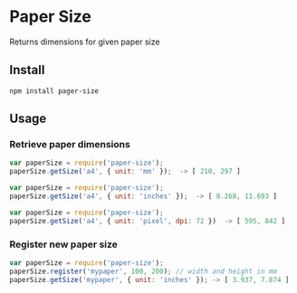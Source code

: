 # Paper Size
Returns dimensions for given paper size
## Install
```
npm install pager-size
```

## Usage
### Retrieve paper dimensions
```js
var paperSize = require('paper-size');
paperSize.getSize('a4', { unit: 'mm' });  -> [ 210, 297 ]
```

 
```js
var paperSize = require('paper-size');
paperSize.getSize('a4', { unit: 'inches' });  -> [ 8.268, 11.693 ]
```

 
```js
var paperSize = require('paper-size');
paperSize.getSize('a4', { unit: 'pixel', dpi: 72 })  -> [ 595, 842 ]
```

### Register new paper size

```js
var paperSize = require('paper-size');
paperSize.register('mypaper', 100, 200); // width and height in mm
paperSize.getSize('mypaper', { unit: 'inches' }); -> [ 3.937, 7.874 ]
```
